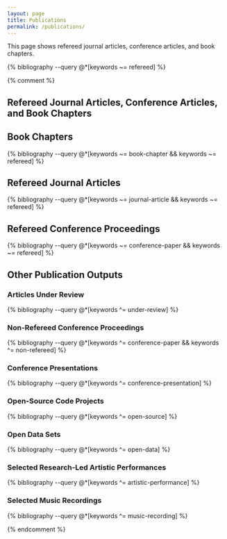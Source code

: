 ```yaml
---
layout: page
title: Publications
permalink: /publications/
---
```


This page shows refereed journal articles, conference articles, and book chapters.

{% bibliography --query @*[keywords ~= refereed] %}



{% comment %}

## Refereed Journal Articles, Conference Articles, and Book Chapters

## Book Chapters

{% bibliography --query @*[keywords ~= book-chapter && keywords ~= refereed] %}

## Refereed Journal Articles

{% bibliography --query @*[keywords ~= journal-article && keywords ~= refereed] %}

## Refereed Conference Proceedings

{% bibliography --query @*[keywords ~= conference-paper && keywords ~= refereed] %}

## Other Publication Outputs

### Articles Under Review

{% bibliography --query @*[keywords ^= under-review] %}

### Non-Refereed Conference Proceedings

{% bibliography --query @*[keywords ^= conference-paper && keywords ^= non-refereed] %}


### Conference Presentations

{% bibliography --query @*[keywords ^= conference-presentation] %}

### Open-Source Code Projects

{% bibliography --query @*[keywords ^= open-source] %}

### Open Data Sets

{% bibliography --query @*[keywords ^= open-data] %}

### Selected Research-Led Artistic Performances

{% bibliography --query @*[keywords ^= artistic-performance] %}

### Selected Music Recordings

{% bibliography --query @*[keywords ^= music-recording] %}


{% endcomment %}
